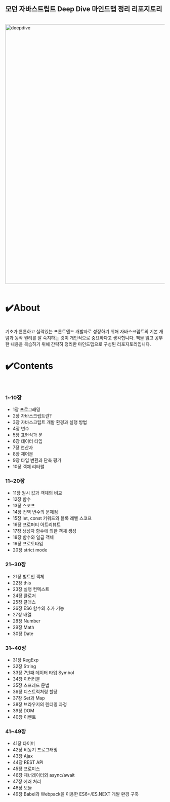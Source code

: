 ## 모던 자바스트립트 Deep Dive 마인드맵 정리 리포지토리

<br>

<img width="818" alt="deepdive" src="https://user-images.githubusercontent.com/76110448/176990289-995b94a9-5f65-4911-b5f9-c2d3fc41f450.png">
<br>
<br>

# ✔️About
<br>
기초가 튼튼하고 실력있는 프론트엔드 개발자로 성장하기 위해 자바스크립트의 기본 개념과 동작 원리를 잘 숙지하는 것이 개인적으로 중요하다고 생각합니다. 책을 읽고 공부한 내용을 복습하기 위해 간략히 정리한 마인드맵으로 구성된 리포지토리입니다.
<br>


# ✔️Contents
<br>

### 1~10장

- 1장 프로그래밍
- 2장 자바스크립트란?
- 3장 자바스크립트 개발 환경과 실행 방법
- 4장 변수
- 5장 표현식과 문
- 6장 데이터 타입
- 7장 연산자
- 8장 제어문
- 9장 타입 변환과 단축 평가
- 10장 객체 리터럴

### 11~20장

- 11장 원시 값과 객체의 비교
- 12장 함수
- 13장 스코프
- 14장 전역 변수의 문제점
- 15장 let, const 키워드와 블록 레벨 스코프
- 16장 프로퍼티 어트리뷰트
- 17장 생성자 함수에 의한 객체 생성
- 18장 함수와 일급 객체
- 19장 프로토타입
- 20장 strict mode

### 21~30장

- 21장 빌트인 객체
- 22장 this
- 23장 실행 컨텍스트
- 24장 클로저
- 25장 클래스
- 26장 ES6 함수의 추가 기능
- 27장 배열
- 28장 Number
- 29장 Math
- 30장 Date

### 31~40장

- 31장 RegExp
- 32장 String
- 33장 7번째 데이터 타입 Symbol
- 34장 이터러블
- 35장 스프레드 문법
- 36장 디스트럭처링 할당
- 37장 Set과 Map
- 38장 브라우저의 렌더링 과정
- 39장 DOM
- 40장 이벤트

### 41~49장

- 41장 타이머
- 42장 비동기 프로그래밍
- 43장 Ajax
- 44장 REST API
- 45장 프로미스
- 46장 제너레이터와 async/await
- 47장 에러 처리
- 48장 모듈
- 49장 Babel과 Webpack을 이용한 ES6+/ES.NEXT 개발 환경 구축
